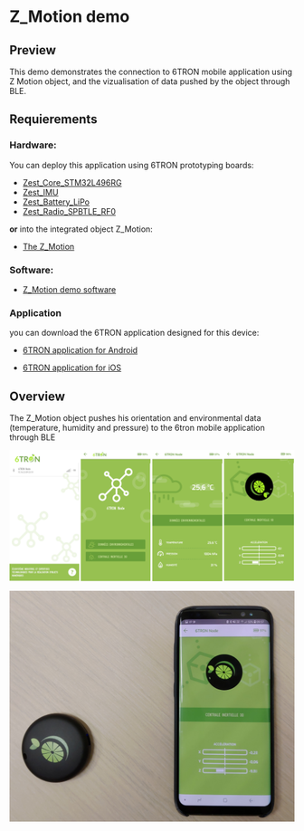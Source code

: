 # Z_Motion demo

## Preview

This demo demonstrates the connection to 6TRON mobile application using Z Motion object, and the vizualisation of data pushed by the object through BLE.

## Requierements

### Hardware:

You can deploy this application using 6TRON prototyping boards:

* [Zest_Core_STM32L496RG](|catie_6tron/zest-core-stm32l496rg-hardware|master)
* [Zest_IMU](|catie_6tron/zest-imu-hardware|master)
* [Zest_Battery_LiPo](|catie_6tron/zest-battery-lipo-hardware|master)
* [Zest_Radio_SPBTLE_RF0](|catie_6tron/zest-radio-spbtle-rf0-hardware|master)

**or** into the integrated object Z_Motion:

* [The Z_Motion](|catie_6tron/z-motion-hardware|master)

<!-- [restricted=members] -->

### Software:

* [Z_Motion demo software](https://gitlab.com/catie_6tron/6tron-ble-node)

<!-- [/restricted] -->


### Application 

you can download the 6TRON application designed for this device:

* [6TRON application for Android](https://play.google.com/store/apps/details?id=com.minkagency.a6tron)

* [6TRON application for iOS](https://itunes.apple.com/us/app/6tron/id1363884392?mt=8)

## Overview

The Z_Motion object pushes his orientation and environmental data (temperature, humidity and pressure) to the 6tron mobile application through BLE 

![6TRON mobile application](img/6tron-mobile-application.png)

![6TRON Z_Motion demo illustration](img/Z_Motion-demo-illustration.png)

